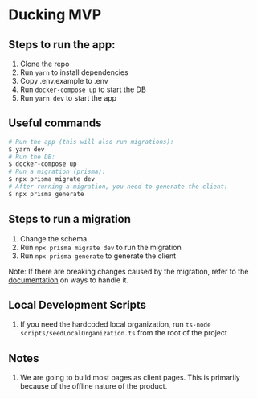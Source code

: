 # Ducking MVP

## Steps to run the app:

1. Clone the repo
2. Run `yarn` to install dependencies
3. Copy .env.example to .env
4. Run `docker-compose up` to start the DB
5. Run `yarn dev` to start the app

## Useful commands

```bash
# Run the app (this will also run migrations):
$ yarn dev
# Run the DB:
$ docker-compose up
# Run a migration (prisma):
$ npx prisma migrate dev
# After running a migration, you need to generate the client:
$ npx prisma generate
```

## Steps to run a migration

1. Change the schema
2. Run `npx prisma migrate dev` to run the migration
3. Run `npx prisma generate` to generate the client

Note: If there are breaking changes caused by the migration, refer to the [documentation](https://www.prisma.io/docs/concepts/components/prisma-migrate) on ways to handle it.

## Local Development Scripts

1. If you need the hardcoded local organization, run `ts-node scripts/seedLocalOrganization.ts` from the root of the project

## Notes

1. We are going to build most pages as client pages. This is primarily because of the offline nature of the product.
